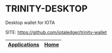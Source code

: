 # TRINITY-DESKTOP
 
 Desktop wallet for IOTA
 
 SITE: https://github.com/iotaledger/trinity-wallet

 | [Applications](https://portable-linux-apps.github.io/apps.html) | [Home](https://portable-linux-apps.github.io)
 | --- | --- |
